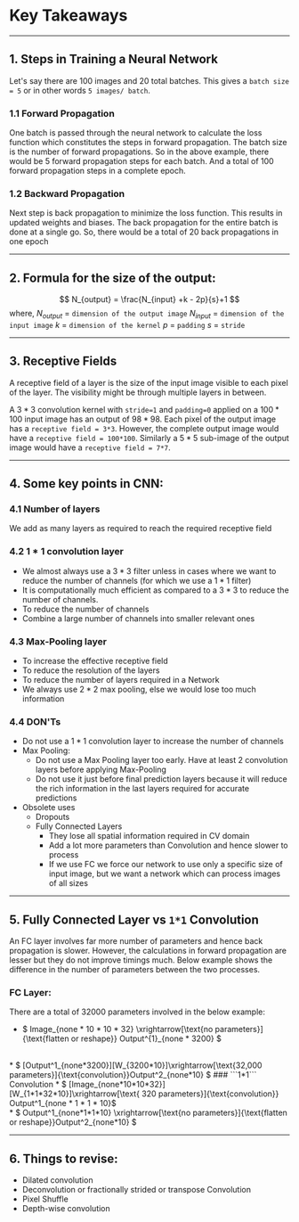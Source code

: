 # Key Takeaways
--------------

## 1. Steps in Training a Neural Network
Let's say there are 100 images and 20 total batches. This gives a ```batch size = 5``` or in other words ```5 images/ batch```.

### 1.1 Forward Propagation

One batch is passed through the neural network to calculate the loss function which constitutes the steps in forward propagation. The batch size is the number of forward propagations. So in the above example, there would be 5 forward propagation steps for each batch. And a total of 100 forward propagation steps in a complete epoch.

### 1.2 Backward Propagation
Next step is back propagation to minimize the loss function. This results in updated weights and biases. The back propagation for the entire batch is done at a single go. So, there would be a total of 20 back propagations in one epoch

-------
## 2. Formula for the size of the output:
$$ N_{output} = \frac{N_{input} +k - 2p}{s}+1 $$
where,
 $N_{output}$ = ```dimension of the output image```
 $N_{input}$ = ```dimension of the input image```
 $k$ = ```dimension of the kernel```
 $p$ = ```padding```
 $s$ = ```stride```

-------
## 3. Receptive Fields
A receptive field of a layer is the size of the input image visible to each pixel of the layer. The visibility might be through multiple layers in between.

A $3*3$ convolution kernel with ```stride=1``` and ```padding=0``` applied on a $100*100$ input image has an output of $98*98$. Each pixel of the output image has a ```receptive field = 3*3```.  However, the complete output image would have a ```receptive field = 100*100```. Similarly a $5*5$ sub-image of the output image would have a ```receptive field = 7*7```.

-------
## 4. Some key points in CNN:

### 4.1 Number of layers
We add as many layers as required to reach the required receptive field

### 4.2 $1*1$ convolution layer
* We almost always use a $3*3$ filter unless in cases where we want to reduce the number of channels (for which we use a $1*1$ filter)
* It is computationally much efficient as compared to a $3*3$ to reduce the number of channels.
* To reduce the number of channels
* Combine a large number of channels into smaller relevant ones

### 4.3 Max-Pooling layer
* To increase the effective receptive field
* To reduce the resolution of the layers
* To reduce the number of layers required in a Network
* We always use $2*2$ max pooling, else we would lose too much information

### 4.4 DON'Ts
* Do not use a $1*1$ convolution layer to increase the number of channels
* Max Pooling:
  * Do not use a Max Pooling layer too early. Have at least 2 convolution layers before applying Max-Pooling
  * Do not use it just before final prediction layers because it will reduce the rich information in the last layers required for accurate predictions
* Obsolete uses
  * Dropouts
  * Fully Connected Layers
    * They lose all spatial information required in CV domain
    * Add a lot more parameters than Convolution and hence slower to process
    * If we use FC we force our network to use only a specific size of input image, but we want a network which can process images of all sizes

--------
## 5. Fully Connected Layer vs ```1*1``` Convolution
An FC layer involves far more number of parameters and hence back propagation is slower. However, the calculations in forward propagation are lesser but they do not improve timings much. Below example shows the difference in the number of parameters between the two processes.
### FC Layer:
There are a total of 32000 parameters involved in the below example:
* $ Image_{none * 10 * 10 * 32} \xrightarrow[\text{no parameters}]{\text{flatten or reshape}} Output^{1}_{none * 3200} $
<br>
* $ [Output^1_{none*3200}][W_{3200*10}]\xrightarrow[\text{32,000 parameters}]{\text{convolution}}Output^2_{none*10} $
### ```1*1``` Convolution
* $ [Image_{none*10*10*32}][W_{1*1*32*10}]\xrightarrow[\text{ 320 parameters}]{\text{convolution}} Output^1_{none * 1 * 1 * 10}$
<br>
* $ Output^1_{none*1*1*10} \xrightarrow[\text{no parameters}]{\text{flatten or reshape}}Output^2_{none*10} $

------------
## 6. Things to revise:
* Dilated convolution
* Deconvolution or fractionally strided or transpose Convolution
* Pixel Shuffle
* Depth-wise convolution

